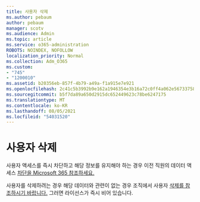 ```yaml
---
title: 사용자 삭제
ms.author: pebaum
author: pebaum
manager: scotv
ms.audience: Admin
ms.topic: article
ms.service: o365-administration
ROBOTS: NOINDEX, NOFOLLOW
localization_priority: Normal
ms.collection: Adm_O365
ms.custom:
- "745"
- "1200010"
ms.assetid: b20356eb-857f-4b79-a49a-f1a915e7e921
ms.openlocfilehash: 2c41c5b3992b9e162a1946354e3b16a72c0ff4a062e56733758f5a888231b866
ms.sourcegitcommit: b5f7da89a650d2915dc652449623c78be6247175
ms.translationtype: MT
ms.contentlocale: ko-KR
ms.lasthandoff: 08/05/2021
ms.locfileid: "54031520"
---
```

# <a name="deleting-users"></a>사용자 삭제

사용자 액세스를 즉시 차단하고 해당 정보를 유지해야 하는 경우 이전 직원의 데이터 액세스 [차단을 Microsoft 365 참조하세요.](https://docs.microsoft.com/microsoft-365/admin/add-users/remove-former-employee#block-a-former-employees-access-to-microsoft-365-data)
  
사용자를 삭제하려는 경우 해당 데이터와 관련이 없는 경우 조직에서 사용자 [삭제를 참조하시기 바랍니다.](https://docs.microsoft.com/microsoft-365/admin/add-users/delete-a-user) 그러면 라이선스가 즉시 비어 있습니다.
  